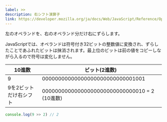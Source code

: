 ```yaml
---
label: >>
description: 右シフト演算子
link: https://developer.mozilla.org/ja/docs/Web/JavaScript/Reference/Operators/Right_shift
---
```


左のオペランドを、右のオペランド分だけ右にずらします。

JavaScriptでは、オペランドは符号付き32ビットの整数値に変換され、ずらしたことであふれたビットは抹消されます。最上位のビットは前の値をコピーしながら入るので符号は変化しません。

| 10進数               | ビット(2進数)                                  |
|---------------------|-----------------------------------------------|
| 9                   | 00000000000000000000000000001001              |
| 9を2ビットだけ右シフト | 00000000000000000000000000000010 = 2 (10進数)  |

```typescript
console.log(9 >> 2) // 2
```
